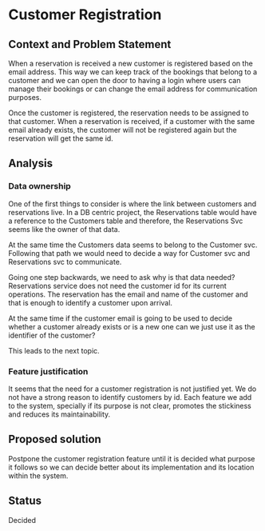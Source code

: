 # Customer Registration

## Context and Problem Statement

When a reservation is received a new customer is registered based on the email address.
This way we can keep track of the bookings that belong to a customer and we can open the door
to having a login where users can manage their bookings or can change the email address for
communication purposes.

Once the customer is registered, the reservation needs to be assigned to that customer.
When a reservation is received, if a customer with the same email already exists, the customer
will not be registered again but the reservation will get the same id.

## Analysis

### Data ownership

One of the first things to consider is where the link between customers and reservations live.
In a DB centric project, the Reservations table would have a reference to the Customers table and
therefore, the Reservations Svc seems like the owner of that data.

At the same time the Customers data seems to belong to the Customer svc. Following that path we would need to
decide a way for Customer svc and Reservations svc to communicate.

Going one step backwards, we need to ask why is that data needed? Reservations service does not need the customer
id for its current operations. The reservation has the email and name of the customer and that is enough to
identify a customer upon arrival.

At the same time if the customer email is going to be used to decide whether a customer already exists or is a new one
can we just use it as the identifier of the customer?

This leads to the next topic.

### Feature justification

It seems that the need for a customer registration is not justified yet. We do not have a strong reason to identify
customers by id.
Each feature we add to the system, specially if its purpose is not clear, promotes the stickiness and reduces its maintainability.


## Proposed solution

Postpone the customer registration feature until it is decided what purpose it follows so we can decide better about
its implementation and its location within the system.

## Status

Decided
